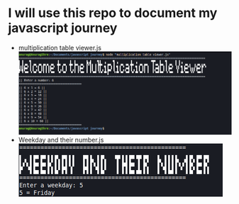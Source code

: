 # I will use this repo to document my javascript journey

- multiplication table viewer.js
![multiplication table viewer.js](/imgs/multiplication%20table%20viewer.png)
- Weekday and their number.js
![weekday and their number.js](/imgs/weekday%20and%20their%20number.png)
